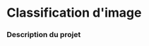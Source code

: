 # Classification d'image
### Description du projet


```julia (editor=true, logging=false, output=true)

```
```julia (editor=true, logging=false, output=true)

```

